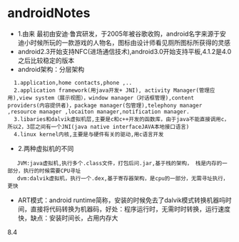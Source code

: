 # androidNotes
* 1.由来
   最初由安迪·鲁宾研发，于2005年被谷歌收购，android名字来源于安迪小时候所玩的一款游戏的人物名，图标由设计师看见厕所图标所获得的灵感
* android2.3开始支持NFC(进场通信技术),android3.0开始支持平板,4.1.2是4.0之后比较稳定的版本
* android架构：分层架构
```
  1.application,home contacts,phone ,..
  2.application framework(用java开发+ JNI), activity Manager(管理应用),view system（展示视图），window manager（对话框管理),content providers(内容提供者)，package manager(包管理),telephony manager ,resource manager ,locaiton manager,notification manager.
  3.libaries和dalvik虚拟机层,主要是c和c++开发的函数库，由于java不能直接调用c，所以2，3层之间有一个JNI(java native interfaceJAVA本地接口语言)
  4.linux kernel内核,主要是与硬件有关的驱动,用c语言开发
```
* 2.两种虚拟机的不同
```
   JVM:java虚拟机,执行多个.class文件，打包后问.jar,基于栈的架构， 栈是内存的一部分，执行的时候需要CPU寻址
   dvm:dalvik虚拟机，执行一个.dex,基于寄存器架构，是cpu的一部分，无需寻址执行，更快
```
* ART模式：android runtime简称，安装的时候免去了dalvik模式转换机器吗时间，直接将代码转换为机器码，好处：程序运行时，无需时时转换，运行速度快，缺点：安装时间长，占用内存大

8.4

